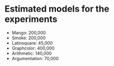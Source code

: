 # Estimated models for the experiments

- Mango: 200,000
- Smoke: 200,000
- Latinsquare: 45,000
- Graphcolor: 400,000
- Arithmetic: 140,000
- Argumentation: 70,000